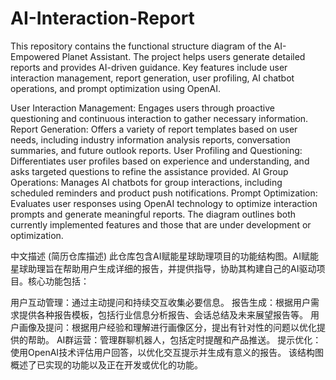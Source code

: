# AI-Interaction-Report
This repository contains the functional structure diagram of the AI-Empowered Planet Assistant. The project helps users generate detailed reports and provides AI-driven guidance. Key features include user interaction management, report generation, user profiling, AI chatbot operations, and prompt optimization using OpenAI.

User Interaction Management: Engages users through proactive questioning and continuous interaction to gather necessary information.
Report Generation: Offers a variety of report templates based on user needs, including industry information analysis reports, conversation summaries, and future outlook reports.
User Profiling and Questioning: Differentiates user profiles based on experience and understanding, and asks targeted questions to refine the assistance provided.
AI Group Operations: Manages AI chatbots for group interactions, including scheduled reminders and product push notifications.
Prompt Optimization: Evaluates user responses using OpenAI technology to optimize interaction prompts and generate meaningful reports.
The diagram outlines both currently implemented features and those that are under development or optimization.

中文描述 (简历仓库描述)
此仓库包含AI赋能星球助理项目的功能结构图。AI赋能星球助理旨在帮助用户生成详细的报告，并提供指导，协助其构建自己的AI驱动项目。核心功能包括：

用户互动管理：通过主动提问和持续交互收集必要信息。
报告生成：根据用户需求提供各种报告模板，包括行业信息分析报告、会话总结及未来展望报告等。
用户画像及提问：根据用户经验和理解进行画像区分，提出有针对性的问题以优化提供的帮助。
AI群运营：管理群聊机器人，包括定时提醒和产品推送。
提示优化：使用OpenAI技术评估用户回答，以优化交互提示并生成有意义的报告。
该结构图概述了已实现的功能以及正在开发或优化的功能。

